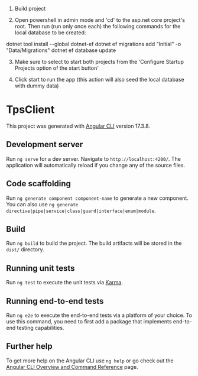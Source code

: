 1. Build project

2. Open powershell in admin mode and 'cd' to the asp.net core project's root. Then run (run only once each) the following commands for the local database to be created:

dotnet tool install --global dotnet-ef
dotnet ef migrations add "Initial" -o "Data/Migrations"
dotnet ef database update

3. Make sure to select to start both projects from the 'Configure Startup Projects option of the start button'

4. Click start to run the app (this action will also seed the local database with dummy data)

# TpsClient

This project was generated with [Angular CLI](https://github.com/angular/angular-cli) version 17.3.8.

## Development server

Run `ng serve` for a dev server. Navigate to `http://localhost:4200/`. The application will automatically reload if you change any of the source files.

## Code scaffolding

Run `ng generate component component-name` to generate a new component. You can also use `ng generate directive|pipe|service|class|guard|interface|enum|module`.

## Build

Run `ng build` to build the project. The build artifacts will be stored in the `dist/` directory.

## Running unit tests

Run `ng test` to execute the unit tests via [Karma](https://karma-runner.github.io).

## Running end-to-end tests

Run `ng e2e` to execute the end-to-end tests via a platform of your choice. To use this command, you need to first add a package that implements end-to-end testing capabilities.

## Further help

To get more help on the Angular CLI use `ng help` or go check out the [Angular CLI Overview and Command Reference](https://angular.io/cli) page.
